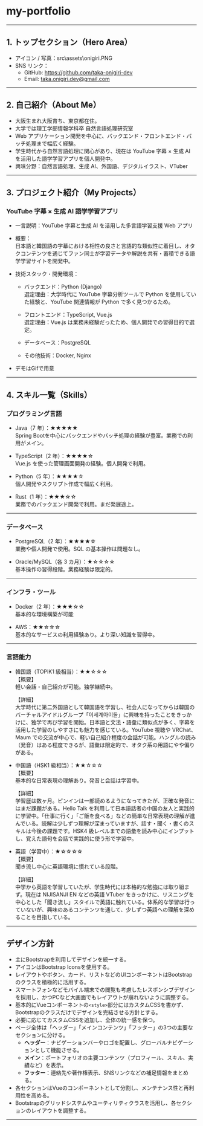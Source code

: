 # my-portfolio

---

## 1. トップセクション（Hero Area）

- アイコン / 写真：src\assets\onigiri.PNG
- SNS リンク：
  - GitHub: https://github.com/taka-onigiri-dev
  - Email: taka.onigiri.dev@gmail.com

---

## 2. 自己紹介（About Me）

- 大阪生まれ大阪育ち、東京都在住。
- 大学では理工学部情報学科卒 自然言語処理研究室
- Web アプリケーション開発を中心に、バックエンド・フロントエンド・バッチ処理まで幅広く経験。
- 学生時代から自然言語処理に関心があり、現在は YouTube 字幕 × 生成 AI を活用した語学学習アプリを個人開発中。
- 興味分野：自然言語処理、生成 AI、外国語、デジタルイラスト、VTuber

---

## 3. プロジェクト紹介（My Projects）

### YouTube 字幕 × 生成 AI 語学学習アプリ

- 一言説明：YouTube 字幕と生成 AI を活用した多言語学習支援 Web アプリ

- 概要：  
  日本語と韓国語の字幕における相性の良さと言語的な類似性に着目し、オタクコンテンツを通じてファン同士が学習データや解説を共有・蓄積できる語学学習サイトを開発中。

- 技術スタック・開発環境：

  - バックエンド：Python (Django)  
    選定理由：大学時代に YouTube 字幕分析ツールで Python を使用していた経験と、YouTube 関連情報が Python で多く見つかるため。

  - フロントエンド：TypeScript, Vue.js  
    選定理由：Vue.js は業務未経験だったため、個人開発での習得目的で選定。

  - データベース：PostgreSQL
  - その他技術：Docker, Nginx

- デモはGifで用意

---

## 4. スキル一覧（Skills）

### プログラミング言語

- Java（7 年）：★★★★★  
  Spring Bootを中心にバックエンドやバッチ処理の経験が豊富。業務での利用がメイン。

- TypeScript（2 年）：★★★★☆  
  Vue.js を使った管理画面開発の経験。個人開発で利用。

- Python（5 年）：★★★★☆  
  個人開発やスクリプト作成で幅広く利用。

- Rust（1 年）：★★★☆☆  
  業務でのバックエンド開発で利用。まだ発展途上。

---

### データベース

- PostgreSQL（2 年）：★★★★☆  
  業務や個人開発で使用。SQL の基本操作は問題なし。

- Oracle/MySQL（各 3 カ月）：★☆☆☆☆  
  基本操作の習得段階。業務経験は限定的。

---

### インフラ・ツール

- Docker（2 年）：★★★☆☆  
  基本的な環境構築が可能

- AWS：★★☆☆☆  
  基本的なサービスの利用経験あり。より深い知識を習得中。

---

### 言語能力

- 韓国語（TOPIK1 級相当）：★★☆☆☆  
  【概要】  
  軽い会話・自己紹介が可能。独学継続中。

  【詳細】  
  大学時代に第二外国語として韓国語を学習し、社会人になってからは韓国のバーチャルアイドルグループ「이세계아이돌」に興味を持ったことをきっかけに、独学で再び学習を開始。日本語と文法・語彙に類似点が多く、字幕を活用した学習のしやすさにも魅力を感じている。YouTube 視聴や VRChat、Maum での交流が中心で、軽い自己紹介程度の会話が可能。ハングルの読み（発音）はある程度できるが、語彙は限定的で、オタク系の用語にやや偏りがある。

- 中国語（HSK1 級相当）：★★☆☆☆  
  【概要】  
  基本的な日常表現の理解あり。発音と会話は学習中。

  【詳細】  
  学習歴は数ヶ月。ピンインは一部読めるようになってきたが、正確な発音にはまだ課題がある。Hello Talk を利用して日本語話者の中国の友人と実践的に学習中。「仕事に行く」「ご飯を食べる」などの簡単な日常表現の理解が進んでいる。読解は少しずつ理解が深まっていますが、話す・聞く・書くのスキルは今後の課題です。HSK4 級レベルまでの語彙を読み中心にインプットし、覚えた語句を会話で実践的に使う形で学習中。

- 英語（学習中）：★☆☆☆☆  
  【概要】  
  聞き流し中心に英語環境に慣れている段階。

  【詳細】  
  中学から英語を学習していたが、学生時代には本格的な勉強には取り組まず。現在は NIJISANJI EN などの英語 VTuber をきっかけに、リスニングを中心とした「聞き流し」スタイルで英語に触れている。体系的な学習は行っていないが、興味のあるコンテンツを通して、少しずつ英語への理解を深めることを目指している。

---

## デザイン方針

- 主にBootstrapを利用してデザインを統一する。
- アイコンはBootstrap Iconsを使用する。
- レイアウトやボタン、カード、リストなどのUIコンポーネントはBootstrapのクラスを積極的に活用する。
- スマートフォンなどモバイル端末での閲覧も考慮したレスポンシブデザインを採用し、かつPCなど大画面でもレイアウトが崩れないように調整する。
- 基本的にVueコンポーネントの`<style>`部分にはカスタムCSSを書かず、Bootstrapのクラスだけでデザインを完結させる方針とする。
- 必要に応じてカスタムCSSを追加し、全体の統一感を保つ。
- ページ全体は「ヘッダー」「メインコンテンツ」「フッター」の3つの主要なセクションに分ける。
  - **ヘッダー**：ナビゲーションバーやロゴを配置し、グローバルナビゲーションとして機能させる。
  - **メイン**：ポートフォリオの主要コンテンツ（プロフィール、スキル、実績など）を表示。
  - **フッター**：連絡先や著作権表示、SNSリンクなどの補足情報をまとめる。
- 各セクションはVueのコンポーネントとして分割し、メンテナンス性と再利用性を高める。
- Bootstrapのグリッドシステムやユーティリティクラスを活用し、各セクションのレイアウトを調整する。

---
